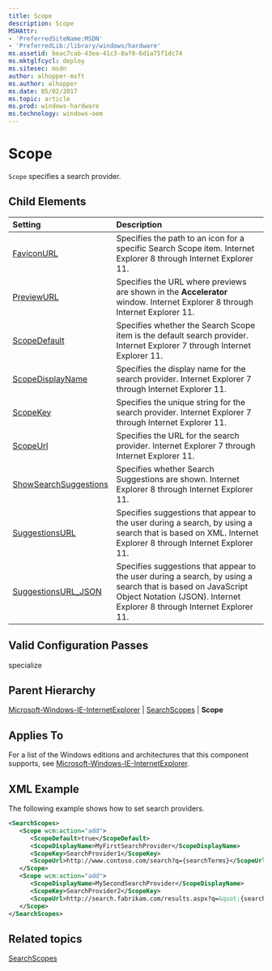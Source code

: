```yaml
---
title: Scope
description: Scope
MSHAttr:
- 'PreferredSiteName:MSDN'
- 'PreferredLib:/library/windows/hardware'
ms.assetid: beac7cab-43ea-41c3-8af0-6d1a75f1dc74
ms.mktglfcycl: deploy
ms.sitesec: msdn
author: alhopper-msft
ms.author: alhopper
ms.date: 05/02/2017
ms.topic: article
ms.prod: windows-hardware
ms.technology: windows-oem
---
```

# Scope

`Scope` specifies a search provider.

## Child Elements

| Setting                 | Description                                                                           |
|:------------------------|:--------------------------------------------------------------------------------------|
| [FaviconURL](microsoft-windows-ie-internetexplorer-searchscopes-scope-faviconurl.md) | Specifies the path to an icon for a specific Search Scope item. Internet Explorer 8 through Internet Explorer 11. |
| [PreviewURL](microsoft-windows-ie-internetexplorer-searchscopes-scope-previewurl.md) | Specifies the URL where previews are shown in the <strong>Accelerator</strong> window. Internet Explorer 8 through Internet Explorer 11. |
| [ScopeDefault](microsoft-windows-ie-internetexplorer-searchscopes-scope-scopedefault.md) | Specifies whether the Search Scope item is the default search provider. Internet Explorer 7 through Internet Explorer 11. |
| [ScopeDisplayName](microsoft-windows-ie-internetexplorer-searchscopes-scope-scopedisplayname.md) | Specifies the display name for the search provider. Internet Explorer 7 through Internet Explorer 11. |
| [ScopeKey](microsoft-windows-ie-internetexplorer-searchscopes-scope-scopekey.md) | Specifies the unique string for the search provider. Internet Explorer 7 through Internet Explorer 11. |
| [ScopeUrl](microsoft-windows-ie-internetexplorer-searchscopes-scope-scopeurl.md) | Specifies the URL for the search provider. Internet Explorer 7 through Internet Explorer 11. |
| [ShowSearchSuggestions](microsoft-windows-ie-internetexplorer-searchscopes-scope-showsearchsuggestions.md) | Specifies whether Search Suggestions are shown. Internet Explorer 8 through Internet Explorer 11. |
| [SuggestionsURL](microsoft-windows-ie-internetexplorer-searchscopes-scope-suggestionsurl.md) | Specifies suggestions that appear to the user during a search, by using a search that is based on XML. Internet Explorer 8 through Internet Explorer 11. |
| [SuggestionsURL_JSON](microsoft-windows-ie-internetexplorer-searchscopes-scope-suggestionsurl-json.md) | Specifies suggestions that appear to the user during a search, by using a search that is based on JavaScript Object Notation (JSON). Internet Explorer 8 through Internet Explorer 11. |

## Valid Configuration Passes

specialize

## Parent Hierarchy

[Microsoft-Windows-IE-InternetExplorer](microsoft-windows-ie-internetexplorer.md) | [SearchScopes](microsoft-windows-ie-internetexplorer-searchscopes.md) | **Scope**

## Applies To

For a list of the Windows editions and architectures that this component supports, see [Microsoft-Windows-IE-InternetExplorer](microsoft-windows-ie-internetexplorer.md).

## XML Example

The following example shows how to set search providers.

```XML
<SearchScopes>
   <Scope wcm:action="add">
      <ScopeDefault>true</ScopeDefault>
      <ScopeDisplayName>MyFirstSearchProvider</ScopeDisplayName>
      <ScopeKey>SearchProvider1</ScopeKey>
      <ScopeUrl>http://www.contoso.com/search?q={searchTerms}</ScopeUrl>
   </Scope>
   <Scope wcm:action="add">
      <ScopeDisplayName>MySecondSearchProvider</ScopeDisplayName>
      <ScopeKey>SearchProvider2</ScopeKey>
      <ScopeUrl>http://search.fabrikam.com/results.aspx?q=&quot;{searchTerms}&quot;</ScopeUrl>
   </Scope>
</SearchScopes>
```

## Related topics

[SearchScopes](microsoft-windows-ie-internetexplorer-searchscopes.md)
